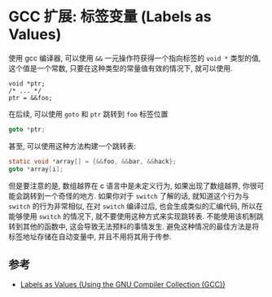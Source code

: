 # GCC 扩展: 标签变量 (Labels as Values)
使用 gcc 编译器, 可以使用 `&&` 一元操作符获得一个指向标签的 `void *` 类型的值, 这个值是一个常数, 只要在这种类型的常量值有效的情况下, 就可以使用.
```
void *ptr;
/* ... */
ptr = &&foo;
```
在后续, 可以使用 `goto` 和 `ptr` 跳转到 `foo` 标签位置
```c
goto *ptr;
```
甚至, 可以使用这种方法构建一个跳转表: 
```c
static void *array[] = {&&foo, &&bar, &&hack};
goto *array[i];
```
但是要注意的是, 数组越界在 c 语言中是未定义行为, 如果出现了数组越界, 你很可能会跳转到一个奇怪的地方. 如果你对于 `switch` 了解的话, 就知道这个行为与 `switch` 的行为非常相似, 在对 `switch` 编译过后, 也会生成类似的汇编代码, 所以在能够使用 `switch` 的情况下, 就不要使用这种方式来实现跳转表.
不能使用该机制跳转到其他的函数中, 这会导致无法预料的事情发生. 避免这种情况的最佳方法是将标签地址存储在自动变量中, 并且不用将其用于传参.
## 参考
- [Labels as Values (Using the GNU Compiler Collection (GCC))](https://gcc.gnu.org/onlinedocs/gcc/Labels-as-Values.html)